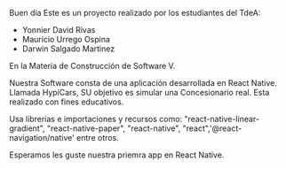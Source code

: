 Buen día 
Este es un proyecto realizado por los estudiantes del TdeA:
- Yonnier David Rivas 
- Mauricio Urrego Ospina
- Darwin Salgado Martinez 

En la Materia de Construcción de Software V.

Nuestra Software consta de una aplicación desarrollada en React Native. Llamada HypiCars, SU objetivo es simular una Concesionario real. Esta realizado con fines educativos.

Usa librerias e importaciones y recursos como:  "react-native-linear-gradient", "react-native-paper", "react-native", "react",'@react-navigation/native' entre otros.

Esperamos les guste nuestra priemra app en React Native.